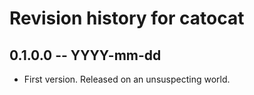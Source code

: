 # Revision history for catocat

## 0.1.0.0 -- YYYY-mm-dd

* First version. Released on an unsuspecting world.
